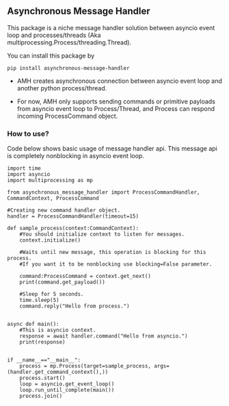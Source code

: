 ## Asynchronous Message Handler

This package is a niche message handler solution between asyncio event loop and processes/threads (Aka multiprocessing.Process/threading.Thread).

You can install this package by 

    pip install asynchronous-message-handler
    

* AMH creates asynchronous connection between asyncio event loop and another python process/thread.

* For now, AMH only supports sending commands or primitive payloads from asyncio event loop to Process/Thread, and Process can respond incoming ProcessCommand object.


### How to use?

Code below shows basic usage of message handler api. This message api is completely nonblocking in asyncio event loop.

    import time
    import asyncio
    import multiprocessing as mp
    
    from asynchronous_message_handler import ProcessCommandHandler, CommandContext, ProcessCommand
    
    #Creating new command handler object.
    handler = ProcessCommandHandler(timeout=15)
    
    def sample_process(context:CommandContext):
        #You should initialize context to listen for messages.
        context.initialize()

        #Waits until new message, this operation is blocking for this process.
        #If you want it to be nonblocking use blocking=False parameter.
    
        command:ProcessCommand = context.get_next()
        print(command.get_payload())
    
        #Sleep for 5 seconds.
        time.sleep(5)
        command.reply("Hello from process.")


    async def main():
        #This is asyncio context.
        response = await handler.command("Hello from asyncio.")
        print(response)
    
    
    if __name__=="__main__":
        process = mp.Process(target=sample_process, args=(handler.get_command_context(),))
        process.start()
        loop = asyncio.get_event_loop()
        loop.run_until_complete(main())
        process.join()


    
 

